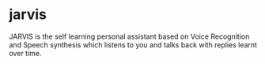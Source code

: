 # jarvis
JARVIS is the self learning personal assistant based on Voice Recognition and Speech synthesis which listens to you and talks back with replies learnt over time.
